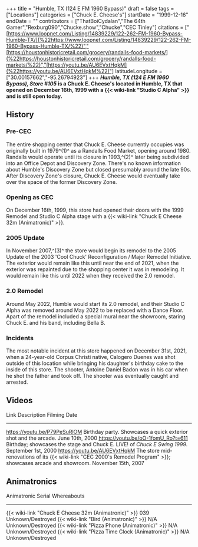 +++
title = "Humble, TX (124 E FM 1960 Bypass)"
draft = false
tags = ["Locations"]
categories = ["Chuck E. Cheese's"]
startDate = "1999-12-16"
endDate = ""
contributors = ["ThatBoiCydalan","The 64th Gamer","Rexburg090","Chucke.show","Chucke","CEC Tinley"]
citations = ["[https://www.loopnet.com/Listing/14839229/122-262-FM-1960-Bypass-Humble-TX/](%22https://www.loopnet.com/Listing/14839229/122-262-FM-1960-Bypass-Humble-TX/%22)","[https://houstonhistoricretail.com/grocery/randalls-food-markets/](%22https://houstonhistoricretail.com/grocery/randalls-food-markets/%22)","[https://youtu.be/AU6EVxtHqkM](%22https://youtu.be/AU6EVxtHqkM%22)"]
latitudeLongitude = ["30.00157662","-95.26794923"]
+++
***Humble, TX (124 E FM 1960 Bypass), Store #105* is a Chuck E. Cheese's located in Humble, TX that opened on December 16th, 1999 with a {{< wiki-link "Studio C Alpha" >}} and is still open today.**

## History

### Pre-CEC

The entire shopping center that Chuck E. Cheese currently occupies was originally built in 1979^(1)^ as a Randalls Food Market, opening around 1980. Randalls would operate until its closure in 1993,^(2)^ later being subdivided into an Office Depot and Discovery Zone. There's no known information about Humble's Discovery Zone but closed presumably around the late 90s. After Discovery Zone's closure, Chuck E. Cheese would eventually take over the space of the former Discovery Zone.

### Opening as CEC

On December 16th, 1999, this store had opened their doors with the 1999 Remodel and Studio C Alpha stage with a {{< wiki-link "Chuck E Cheese 32m (Animatronic)" >}}.

### 2005 Update

In November 2007,^(3)^ the store would begin its remodel to the 2005 Update of the 2003 'Cool Chuck' Reconfiguration / Major Remodel Initiative. The exterior would remain like this until near the end of 2021, when the exterior was repainted due to the shopping center it was in remodeling. It would remain like this until 2022 when they received the 2.0 remodel.

### 2.0 Remodel

Around May 2022, Humble would start its 2.0 remodel, and their Studio C Alpha was removed around May 2022 to be replaced with a Dance Floor. Apart of the remodel included a special mural near the showroom, staring Chuck E. and his band, including Bella B.

### Incidents

The most notable incident at this store happened on December 31st, 2021, when a 24-year-old Corpus Christi native, Calogero Duenes was shot outside of this location while bringing his daughter's birthday cake to the inside of this store. The shooter, Antoine Daniel Badon was in his car when he shot the father and took off. The shooter was eventually caught and arrested.

## Videos

  Link                                 Description                                                                                                            Filming Date
  ------------------------------------ ---------------------------------------------------------------------------------------------------------------------- ---------------------
  https://youtu.be/P79PeSuRlOM         Birthday party. Showcases a quick exterior shot and the arcade.                                                        June 10th, 2000
  https://youtu.be/oO-1fomU_Ro?t=611   Birthday; showcases the stage and Chuck E. LIVE! of *Chuck E Swing 1999*.                                              September 1st, 2000
  https://youtu.be/AU6EVxtHqkM         The store mid-renovations of its {{< wiki-link "CEC 2000's Remodel Program" >}}; showcases arcade and showroom.   November 15th, 2007

## Animatronics

  Animatronic                                                Serial   Whereabouts
  ---------------------------------------------------------- -------- -------------------
  {{< wiki-link "Chuck E Cheese 32m (Animatronic)" >}}   039      Unknown/Destroyed
  {{< wiki-link "Bird (Animatronic)" >}}                 N/A      Unknown/Destroyed
  {{< wiki-link "Pizza Phone (Animatronic)" >}}          N/A      Unknown/Destroyed
  {{< wiki-link "Pizza Time Clock (Animatronic)" >}}     N/A      Unknown/Destroyed
